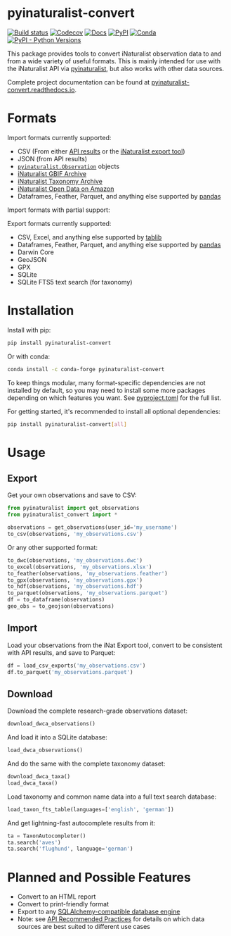 # pyinaturalist-convert
[![Build status](https://github.com/pyinat/pyinaturalist-convert/workflows/Build/badge.svg)](https://github.com/pyinat/pyinaturalist-convert/actions)
[![Codecov](https://codecov.io/gh/pyinat/pyinaturalist-convert/branch/master/graph/badge.svg?token=FnybzVWbt2)](https://codecov.io/gh/pyinat/pyinaturalist-convert)
[![Docs](https://img.shields.io/readthedocs/pyinaturalist-convert/stable)](https://pyinaturalist-convert.readthedocs.io)
[![PyPI](https://img.shields.io/pypi/v/pyinaturalist-convert?color=blue)](https://pypi.org/project/pyinaturalist-convert)
[![Conda](https://img.shields.io/conda/vn/conda-forge/pyinaturalist-convert?color=blue)](https://anaconda.org/conda-forge/pyinaturalist-convert)
[![PyPI - Python Versions](https://img.shields.io/pypi/pyversions/pyinaturalist-convert)](https://pypi.org/project/pyinaturalist-convert)

This package provides tools to convert iNaturalist observation data to and from a wide variety of
useful formats. This is mainly intended for use with the iNaturalist API
via [pyinaturalist](https://github.com/niconoe/pyinaturalist), but also works with other data sources.

Complete project documentation can be found at [pyinaturalist-convert.readthedocs.io](https://pyinaturalist-convert.readthedocs.io).

# Formats
Import formats currently supported:
* CSV (From either [API results](https://www.inaturalist.org/pages/api+reference#get-observations)
 or the [iNaturalist export tool](https://www.inaturalist.org/observations/export))
* JSON (from API results)
* [`pyinaturalist.Observation`](https://pyinaturalist.readthedocs.io/en/stable/modules/pyinaturalist.models.Observation.html) objects
* [iNaturalist GBIF Archive](https://www.inaturalist.org/pages/developers)
* [iNaturalist Taxonomy Archive](https://www.inaturalist.org/pages/developers)
* [iNaturalist Open Data on Amazon](https://github.com/inaturalist/inaturalist-open-data)
* Dataframes, Feather, Parquet, and anything else supported by [pandas](https://pandas.pydata.org/pandas-docs/stable/user_guide/io.html)

Import formats with partial support:

Export formats currently supported:
* CSV, Excel, and anything else supported by [tablib](https://tablib.readthedocs.io/en/stable/formats/)
* Dataframes, Feather, Parquet, and anything else supported by [pandas](https://pandas.pydata.org/pandas-docs/stable/user_guide/io.html)
* Darwin Core
* GeoJSON
* GPX
* SQLite
* SQLite FTS5 text search (for taxonomy)

# Installation
Install with pip:
```bash
pip install pyinaturalist-convert
```

Or with conda:
```bash
conda install -c conda-forge pyinaturalist-convert
```

To keep things modular, many format-specific dependencies are not installed by default, so you may
need to install some more packages depending on which features you want. See
[pyproject.toml]([pyproject.toml](https://github.com/pyinat/pyinaturalist-convert/blob/main/pyproject.toml#L27))
for the full list.

For getting started, it's recommended to install all optional dependencies:
```bash
pip install pyinaturalist-convert[all]
```

# Usage

## Export
Get your own observations and save to CSV:
```python
from pyinaturalist import get_observations
from pyinaturalist_convert import *

observations = get_observations(user_id='my_username')
to_csv(observations, 'my_observations.csv')
```

Or any other supported format:
```python
to_dwc(observations, 'my_observations.dwc')
to_excel(observations, 'my_observations.xlsx')
to_feather(observations, 'my_observations.feather')
to_gpx(observations, 'my_observations.gpx')
to_hdf(observations, 'my_observations.hdf')
to_parquet(observations, 'my_observations.parquet')
df = to_dataframe(observations)
geo_obs = to_geojson(observations)
```

## Import
<!-- TODO: more details -->
Load your observations from the iNat Export tool, convert to be consistent with
API results, and save to Parquet:
```python
df = load_csv_exports('my_observations.csv')
df.to_parquet('my_observations.parquet')
```

## Download
Download the complete research-grade observations dataset:
```python
download_dwca_observations()
```

And load it into a SQLite database:
```python
load_dwca_observations()
```

And do the same with the complete taxonomy dataset:
```python
download_dwca_taxa()
load_dwca_taxa()
```

Load taxonomy and common name data into a full text search database:
```python
load_taxon_fts_table(languages=['english', 'german'])
```

And get lightning-fast autocomplete results from it:
```python
ta = TaxonAutocompleter()
ta.search('aves')
ta.search('flughund', language='german')
```

# Planned and Possible Features
* Convert to an HTML report
* Convert to print-friendly format
* Export to any [SQLAlchemy-compatible database engine](https://docs.sqlalchemy.org/en/14/core/engines.html#supported-databases)
* Note: see [API Recommended Practices](https://www.inaturalist.org/pages/api+recommended+practices)
  for details on which data sources are best suited to different use cases
